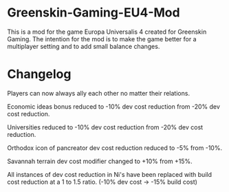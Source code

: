 # Greenskin-Gaming-EU4-Mod

This is a mod for the game Europa Universalis 4 created for Greenskin Gaming.
The intention for the mod is to make the game better for a multiplayer setting and to add small balance changes.


# Changelog

Players can now always ally each other no matter their relations.

Economic ideas bonus reduced to -10% dev cost reduction from -20% dev cost reduction.

Universities reduced to -10% dev cost reduction from -20% dev cost reduction.

Orthodox icon of pancreator dev cost reduction reduced to -5% from -10%.

Savannah terrain dev cost modifier changed to +10% from +15%.

All instances of dev cost reduction in Ni's have been replaced with build cost reduction at a 1 to 1.5 ratio. (-10% dev cost -> -15% build cost)

